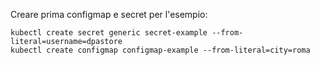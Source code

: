 Creare prima configmap e secret per l'esempio:

```
kubectl create secret generic secret-example --from-literal=username=dpastore
kubectl create configmap configmap-example --from-literal=city=roma
```
